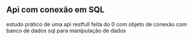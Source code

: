 ## Api com conexão em SQL

estudo prático de uma api restfull feita do 0 com objeto de conexão com banco de dados sql para manipulação de dados
